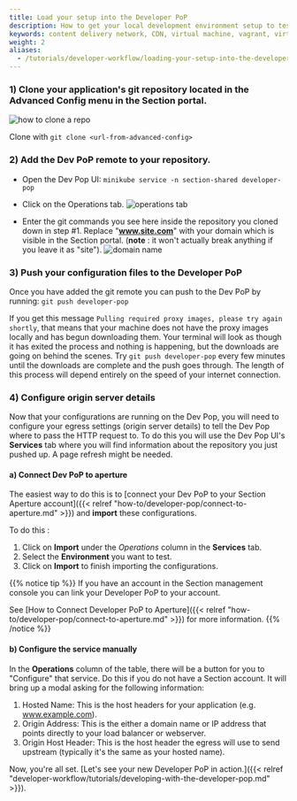 ```yaml
---
title: Load your setup into the Developer PoP
description: How to get your local development environment setup to test Section CDN on your local machine.
keywords: content delivery network, CDN, virtual machine, vagrant, virtualbox, git, cli, local development, local machine, staging environment, developer pop
weight: 2
aliases:
  - /tutorials/developer-workflow/loading-your-setup-into-the-developer-pop/
---
```


<!-- Run `minikube service -n section-shared developer-pop`. Your browser will open when the endpoint for the service becomes ready. -->

### 1) Clone your application's git repository located in the **Advanced Config** menu in the Section portal.
  ![how to clone a repo](/docs/images/screenshots/dev-pop/how-to-clone-repo.png)

  Clone with `git clone <url-from-advanced-config>`

### 2) Add the Dev PoP remote to your repository.
  * Open the Dev Pop UI: `minikube service -n section-shared developer-pop`

  * Click on the Operations tab.
  ![operations tab](/docs/images/screenshots/dev-pop/operations-tab.png)

  * Enter the git commands you see here inside the repository you cloned down in step #1. Replace "**www.site.com**" with your domain which is visible in the Section portal. (**note** : it won't actually break anything if you leave it as "site").
  ![domain name](/docs/images/screenshots/dev-pop/domain-name.png)

### 3) Push your configuration files to the Developer PoP
  Once you have added the git remote you can push to the Dev PoP by running: `git push developer-pop`

  If you get this message `Pulling required proxy images, please try again shortly`, that means that your machine does not have the proxy images locally and has begun downloading them. Your terminal will look as though it has exited the process and nothing is happening, but the downloads are going on behind the scenes. Try `git push developer-pop` every few minutes until the downloads are complete and the push goes through. The length of this process will depend entirely on the speed of your internet connection.

### 4) Configure origin server details
Now that your configurations are running on the Dev Pop, you will need to configure your egress settings (origin server details) to tell the Dev Pop where to pass the HTTP request to. To do this you will use the Dev Pop UI's **Services** tab where you will find information about the repository you just pushed up. A page refresh might be needed.

#### a) Connect Dev PoP to aperture
 The easiest way to do this is to [connect your Dev PoP to your Section Aperture account]({{< relref "how-to/developer-pop/connect-to-aperture.md" >}}) and **import** these configurations.

To do this :

1. Click on **Import** under the *Operations* column in the **Services** tab.
2. Select the **Environment** you want to test.
3. Click on **Import** to finish importing the configurations.

{{% notice tip %}}
If you have an account in the Section management console you can link your Developer PoP to your account.

See [How to Connect Developer PoP to Aperture]({{< relref "how-to/developer-pop/connect-to-aperture.md" >}}) for more information.
{{% /notice %}}

#### b) Configure the service manually
In the **Operations** column of the table, there will be a button for you to "Configure" that service. Do this if you do not have a Section account. It will bring up a modal asking for the following information:

1. Hosted Name: This is the host headers for your application (e.g. www.example.com).
2. Origin Address: This is the either a domain name or IP address that points directly to your load balancer or webserver.
3. Origin Host Header: This is the host header the egress will use to send upstream (typically it's the same as your hosted name).


Now, you're all set. [Let's see your new Developer PoP in action.]({{< relref "developer-workflow/tutorials/developing-with-the-developer-pop.md" >}}).

  [git]: http://git-scm.com/
  [Vagrant]: http://docs.vagrantup.com/v2/installation/
  [Minikube]: https://github.com/kubernetes/minikube/releases/tag/v0.21.0
  [VirtualBox]: http://www.virtualbox.org/
